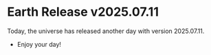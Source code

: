 # Earth Release v2025.07.11
Today, the universe has released another day with version 2025.07.11.
- Enjoy your day!

